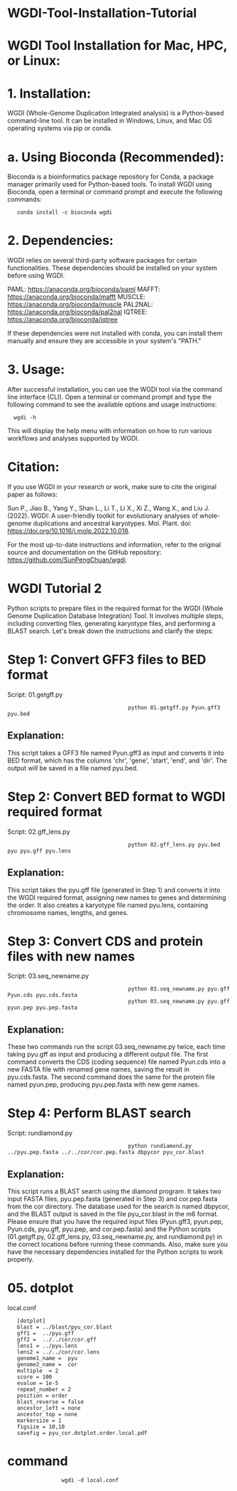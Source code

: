 # WGDI-Tool-Installation-Tutorial
# WGDI Tool Installation for Mac, HPC, or Linux:

# 1. Installation:

WGDI (Whole-Genome Duplication Integrated analysis) is a Python-based command-line tool. It can be installed in Windows, Linux, and Mac OS operating systems via pip or conda.

# a. Using Bioconda (Recommended):

Bioconda is a bioinformatics package repository for Conda, a package manager primarily used for Python-based tools. To install WGDI using Bioconda, open a terminal or command prompt and execute the following commands:

       conda install -c bioconda wgdi

# 2. Dependencies:

WGDI relies on several third-party software packages for certain functionalities. These dependencies should be installed on your system before using WGDI. 

PAML: https://anaconda.org/bioconda/paml
      MAFFT: https://anaconda.org/bioconda/mafft
      MUSCLE: https://anaconda.org/bioconda/muscle
      PAL2NAL: https://anaconda.org/bioconda/pal2nal
      IQTREE: https://anaconda.org/bioconda/iqtree

If these dependencies were not installed with conda, you can install them manually and ensure they are accessible in your system's "PATH."

# 3. Usage:

After successful installation, you can use the WGDI tool via the command line interface (CLI). Open a terminal or command prompt and type the following command to see the available options and usage instructions:

      wgdi -h

This will display the help menu with information on how to run various workflows and analyses supported by WGDI.

# Citation:

If you use WGDI in your research or work, make sure to cite the original paper as follows:

Sun P., Jiao B., Yang Y., Shan L., Li T., Li X., Xi Z., Wang X., and Liu J. (2022). WGDI: A user-friendly toolkit for evolutionary analyses of whole-genome duplications and ancestral karyotypes. Mol. Plant. doi: https://doi.org/10.1016/j.molp.2022.10.018.

For the most up-to-date instructions and information, refer to the original source and documentation on the GitHub repository: https://github.com/SunPengChuan/wgdi.





#              WGDI Tutorial 2 
Python scripts to prepare files in the required format for the WGDI (Whole Genome Duplication Database Integration) Tool. It involves multiple steps, including converting files, generating karyotype files, and performing a BLAST search. Let's break down the instructions and clarify the steps:

# Step 1: Convert GFF3 files to BED format
Script: 01.getgff.py
                                         
                                          python 01.getgff.py Pyun.gff3 pyu.bed

## Explanation:
This script takes a GFF3 file named Pyun.gff3 as input and converts it into BED format, which has the columns 'chr', 'gene', 'start', 'end', and 'dir'. The output will be saved in a file named pyu.bed.

# Step 2: Convert BED format to WGDI required format
Script: 02.gff_lens.py
                                          
                                          python 02.gff_lens.py pyu.bed pyu pyu.gff pyu.lens
## Explanation:
This script takes the pyu.gff file (generated in Step 1) and converts it into the WGDI required format, assigning new names to genes and determining the order. It also creates a karyotype file named pyu.lens, containing chromosome names, lengths, and genes.


# Step 3: Convert CDS and protein files with new names
Script: 03.seq_newname.py

                                          python 03.seq_newname.py pyu.gff Pyun.cds pyu.cds.fasta 
                                          python 03.seq_newname.py pyu.gff pyun.pep pyu.pep.fasta
## Explanation:
These two commands run the script 03.seq_newname.py twice, each time taking pyu.gff as input and producing a different output file. The first command converts the CDS (coding sequence) file named Pyun.cds into a new FASTA file with renamed gene names, saving the result in pyu.cds.fasta. The second command does the same for the protein file named pyun.pep, producing pyu.pep.fasta with new gene names.

# Step 4: Perform BLAST search
Script: rundiamond.py

                                          python rundiamond.py ../pyu.pep.fasta ../../cor/cor.pep.fasta dbpycor pyu_cor.blast
## Explanation:
This script runs a BLAST search using the diamond program. It takes two input FASTA files, pyu.pep.fasta (generated in Step 3) and cor.pep.fasta from the cor directory. The database used for the search is named dbpycor, and the BLAST output is saved in the file pyu_cor.blast in the m6 format.
Please ensure that you have the required input files (Pyun.gff3, pyun.pep, Pyun.cds, pyu.gff, pyu.pep, and cor.pep.fasta) and the Python scripts (01.getgff.py, 02.gff_lens.py, 03.seq_newname.py, and rundiamond.py) in the correct locations before running these commands. Also, make sure you have the necessary dependencies installed for the Python scripts to work properly.


# 05. dotplot

local.conf

       [dotplot]
       blast = ../blast/pyu_cor.blast 
       gff1 =  ../pyu.gff
       gff2 =  ../../cor/cor.gff
       lens1 = ../pyu.lens
       lens2 = ../../cor/cor.lens
       genome1_name =  pyu
       genome2_name =  cor
       multiple  = 2
       score = 100
       evalue = 1e-5
       repeat_number = 2
       position = order
       blast_reverse = false
       ancestor_left = none
       ancestor_top = none
       markersize = 1
       figsize = 10,10
       savefig = pyu_cor.dotplot.order.local.pdf


# command

                     wgdi -d local.conf
